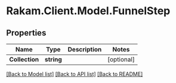 # Rakam.Client.Model.FunnelStep
## Properties

Name | Type | Description | Notes
------------ | ------------- | ------------- | -------------
**Collection** | **string** |  | [optional] 

[[Back to Model list]](../README.md#documentation-for-models) [[Back to API list]](../README.md#documentation-for-api-endpoints) [[Back to README]](../README.md)

